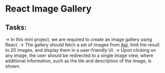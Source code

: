 # React Image Gallery

## Tasks:
-> In this mini project, we are required to create an image gallery using React.
-> The gallery should fetch a set of images from <a href='https://drive.google.com/file/d/1O7j0icYwTGiqZLUWm8iff6bCb72aiqW2/view'>Api</a>, limit the result to 20 images, and display them in a user-friendly UI.
-> Upon clicking on any image, the user should be redirected to a single image view, where additional information, such as the tile and description of the image, is shown.